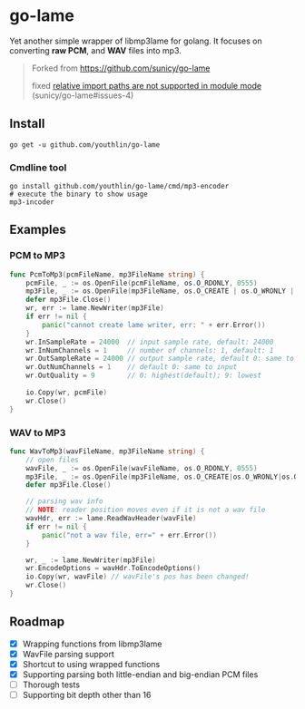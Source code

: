 # go-lame

Yet another simple wrapper of libmp3lame for golang. 
It focuses on converting __raw PCM__, and __WAV__ files into mp3. 

> Forked from https://github.com/sunicy/go-lame
> 
> fixed [relative import paths are not supported in module mode](https://github.com/sunicy/go-lame/issues/4)
> (sunicy/go-lame#issues-4)

## Install
```
go get -u github.com/youthlin/go-lame
```

### Cmdline tool
```
go install github.com/youthlin/go-lame/cmd/mp3-encoder
# execute the binary to show usage
mp3-incoder
```

## Examples

### PCM to MP3
```go
func PcmToMp3(pcmFileName, mp3FileName string) {
	pcmFile, _ := os.OpenFile(pcmFileName, os.O_RDONLY, 0555)
	mp3File, _ := os.OpenFile(mp3FileName, os.O_CREATE | os.O_WRONLY | os.O_TRUNC, 0755)
	defer mp3File.Close()
	wr, err := lame.NewWriter(mp3File)
	if err != nil {
		panic("cannot create lame writer, err: " + err.Error())
	}
	wr.InSampleRate = 24000  // input sample rate, default: 24000
	wr.InNumChannels = 1     // number of channels: 1, default: 1
	wr.OutSampleRate = 24000 // output sample rate, default 0: same to input
	wr.OutNumChannels = 1    // default 0: same to input
	wr.OutQuality = 9        // 0: highest(default); 9: lowest 
	
	io.Copy(wr, pcmFile)
	wr.Close()
}
```

### WAV to MP3

```go
func WavToMp3(wavFileName, mp3FileName string) {
	// open files
	wavFile, _ := os.OpenFile(wavFileName, os.O_RDONLY, 0555)
	mp3File, _ := os.OpenFile(mp3FileName, os.O_CREATE|os.O_WRONLY|os.O_TRUNC, 0755)
	defer mp3File.Close()

	// parsing wav info
	// NOTE: reader position moves even if it is not a wav file
	wavHdr, err := lame.ReadWavHeader(wavFile)
	if err != nil {
		panic("not a wav file, err=" + err.Error())
	}

	wr, _ := lame.NewWriter(mp3File)
	wr.EncodeOptions = wavHdr.ToEncodeOptions()
	io.Copy(wr, wavFile) // wavFile's pos has been changed!
	wr.Close()
}
```

## Roadmap

- [x] Wrapping functions from libmp3lame
- [x] WavFile parsing support
- [x] Shortcut to using wrapped functions
- [x] Supporting parsing both little-endian and big-endian PCM files
- [ ] Thorough tests 
- [ ] Supporting bit depth other than 16
